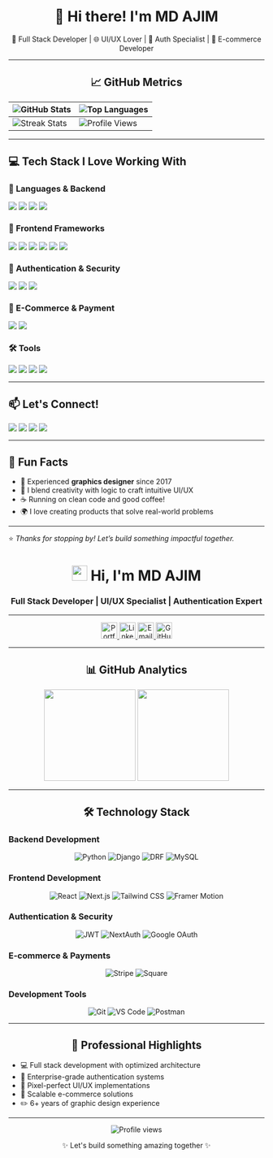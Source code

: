 <h1 align="center">👋 Hi there! I'm MD AJIM</h1>

<p align="center">
  🎯 Full Stack Developer | 🌐 UI/UX Lover | 🔐 Auth Specialist | 🛒 E-commerce Developer 
</p>




---

## <div align="center">📈 GitHub Metrics</div>

<div align="center">

| ![GitHub Stats](https://github-readme-stats.vercel.app/api?username=md-ajim&show_icons=true&theme=algolia&hide_border=true&bg_color=00000000&include_all_commits=true) | ![Top Languages](https://github-readme-stats.vercel.app/api/top-langs/?username=md-ajim&layout=compact&theme=algolia&hide_border=true&bg_color=00000000) |
|-----------------------------------------------------------------------------------------------------------------------------------------------------------------------|-------------------------------------------------------------------------------------------------------------------------------------------------------|
| ![Streak Stats](https://streak-stats.demolab.com?user=md-ajim&theme=algolia&hide_border=true)                                                                        | ![Profile Views](https://komarev.com/ghpvc/?username=md-ajim&label=Profile+Views&color=0e75b6&style=flat)                                              |

</div>

---

## 💻 Tech Stack I Love Working With

### 🚀 Languages & Backend
<p>
  <img src="https://img.shields.io/badge/Python-3776AB?style=for-the-badge&logo=python&logoColor=white"/>
  <img src="https://img.shields.io/badge/Django-092E20?style=for-the-badge&logo=django&logoColor=white"/>
  <img src="https://img.shields.io/badge/DRF-ff1709?style=for-the-badge&logo=django&logoColor=white"/>
  <img src="https://img.shields.io/badge/MySQL-4479A1?style=for-the-badge&logo=mysql&logoColor=white"/>
</p>

### 🎨 Frontend Frameworks
<p>
  <img src="https://img.shields.io/badge/React-20232a?style=for-the-badge&logo=react&logoColor=61DAFB"/>
  <img src="https://img.shields.io/badge/Next.js-000000?style=for-the-badge&logo=nextdotjs&logoColor=white"/>
  <img src="https://img.shields.io/badge/Tailwind_CSS-38B2AC?style=for-the-badge&logo=tailwind-css&logoColor=white"/>
  <img src="https://img.shields.io/badge/Material--Tailwind-06B6D4?style=for-the-badge"/>
  <img src="https://img.shields.io/badge/Shadcn_UI-0EA5E9?style=for-the-badge"/>
  <img src="https://img.shields.io/badge/Framer_Motion-E10098?style=for-the-badge&logo=framer&logoColor=white"/>
</p>

### 🔐 Authentication & Security
<p>
  <img src="https://img.shields.io/badge/JWT-black?style=for-the-badge&logo=jsonwebtokens&logoColor=white"/>
  <img src="https://img.shields.io/badge/NextAuth.js-0A0A0A?style=for-the-badge"/>
  <img src="https://img.shields.io/badge/Google_OAuth-4285F4?style=for-the-badge&logo=google&logoColor=white"/>
</p>

### 🛒 E-Commerce & Payment
<p>
  <img src="https://img.shields.io/badge/Stripe-635BFF?style=for-the-badge&logo=stripe&logoColor=white"/>
  <img src="https://img.shields.io/badge/Square-28C101?style=for-the-badge"/>
</p>

### 🛠️ Tools
<p>
  <img src="https://img.shields.io/badge/Git-F05032?style=for-the-badge&logo=git&logoColor=white"/>
  <img src="https://img.shields.io/badge/GitHub-181717?style=for-the-badge&logo=github&logoColor=white"/>
  <img src="https://img.shields.io/badge/VS_Code-007ACC?style=for-the-badge&logo=visual-studio-code&logoColor=white"/>
  <img src="https://img.shields.io/badge/Postman-FF6C37?style=for-the-badge&logo=postman&logoColor=white"/>
</p>

---

## 📫 Let's Connect!

<p>
  <a href="https://ajim-dev.vercel.app/"><img src="https://img.shields.io/badge/🌐 Portfolio-000?style=for-the-badge&logo=vercel"/></a>
  <a href="https://www.linkedin.com/in/md-ajim-a3a7b027a/"><img src="https://img.shields.io/badge/LinkedIn-0A66C2?style=for-the-badge&logo=linkedin&logoColor=white"/></a>
  <a href="mailto:mdajim@gmail.com"><img src="https://img.shields.io/badge/Gmail-D14836?style=for-the-badge&logo=gmail&logoColor=white"/></a>
  <a href="https://github.com/md-ajim"><img src="https://img.shields.io/badge/GitHub-000000?style=for-the-badge&logo=github&logoColor=white"/></a>
</p>

---

## 🧠 Fun Facts

- 📸 Experienced **graphics designer** since 2017  
- 🧩 I blend creativity with logic to craft intuitive UI/UX  
- ☕ Running on clean code and good coffee!
- 🌍 I love creating products that solve real-world problems

---

⭐️ *Thanks for stopping by! Let’s build something impactful together.*


<div align="center">
  <h1>
    <img src="https://em-content.zobj.net/source/microsoft-teams/363/waving-hand_1f44b.png" width="30px"/>
    Hi, I'm MD AJIM
  </h1>
  <h3>Full Stack Developer | UI/UX Specialist | Authentication Expert</h3>
</div>

---

<div align="center">
  <a href="https://ajim-dev.vercel.app/">
    <img src="https://img.icons8.com/fluency/48/000000/domain.png" width="32px" alt="Portfolio"/>
  </a>
  <a href="https://www.linkedin.com/in/md-ajim-a3a7b027a/">
    <img src="https://img.icons8.com/color/48/000000/linkedin.png" width="32px" alt="LinkedIn"/>
  </a>
  <a href="mailto:mdajim@gmail.com">
    <img src="https://img.icons8.com/color/48/000000/gmail.png" width="32px" alt="Email"/>
  </a>
  <a href="https://github.com/md-ajim">
    <img src="https://img.icons8.com/fluency/48/000000/github.png" width="32px" alt="GitHub"/>
  </a>
</div>

---

## <div align="center">📊 GitHub Analytics</div>

<div align="center">
  <img height="180em" src="https://github-readme-stats.vercel.app/api?username=md-ajim&show_icons=true&theme=default&hide_border=true"/>
  <img height="180em" src="https://github-readme-stats.vercel.app/api/top-langs/?username=md-ajim&layout=compact&theme=default&hide_border=true"/>
</div>

---

## <div align="center">🛠 Technology Stack</div>

### **Backend Development**
<div align="center">
  <img src="https://img.icons8.com/color/48/000000/python.png" alt="Python" title="Python"/>
  <img src="https://img.icons8.com/material-outlined/48/000000/django.png" alt="Django" title="Django"/>
  <img src="https://img.icons8.com/ios/50/000000/django-rest-framework.png" alt="DRF" title="Django REST"/>
  <img src="https://img.icons8.com/color/48/000000/mysql-logo.png" alt="MySQL" title="MySQL"/>
</div>

### **Frontend Development**
<div align="center">
  <img src="https://img.icons8.com/office/48/000000/react.png" alt="React" title="React"/>
  <img src="https://img.icons8.com/color/48/000000/nextjs.png" alt="Next.js" title="Next.js"/>
  <img src="https://img.icons8.com/color/48/000000/tailwindcss.png" alt="Tailwind CSS" title="Tailwind CSS"/>
  <img src="https://img.icons8.com/ios-filled/50/000000/motion-graphics.png" alt="Framer Motion" title="Framer Motion"/>
</div>

### **Authentication & Security**
<div align="center">
  <img src="https://img.icons8.com/color/48/000000/jwt.png" alt="JWT" title="JWT"/>
  <img src="https://img.icons8.com/external-tal-revivo-shadow-tal-revivo/48/000000/external-auth0-an-authentication-and-authorization-as-a-service-company-logo-shadow-tal-revivo.png" alt="NextAuth" title="NextAuth"/>
  <img src="https://img.icons8.com/color/48/000000/google-logo.png" alt="Google OAuth" title="Google OAuth"/>
</div>

### **E-commerce & Payments**
<div align="center">
  <img src="https://img.icons8.com/color/48/000000/stripe.png" alt="Stripe" title="Stripe"/>
  <img src="https://img.icons8.com/ios-filled/50/000000/square.png" alt="Square" title="Square"/>
</div>

### **Development Tools**
<div align="center">
  <img src="https://img.icons8.com/color/48/000000/git.png" alt="Git" title="Git"/>
  <img src="https://img.icons8.com/color/48/000000/visual-studio-code-2019.png" alt="VS Code" title="VS Code"/>
  <img src="https://img.icons8.com/external-tal-revivo-shadow-tal-revivo/48/000000/external-postman-is-the-only-complete-api-development-environment-logo-shadow-tal-revivo.png" alt="Postman" title="Postman"/>
</div>

---

## <div align="center">🌟 Professional Highlights</div>

- 💻 Full stack development with optimized architecture
- 🔐 Enterprise-grade authentication systems
- 🎨 Pixel-perfect UI/UX implementations
- 🛒 Scalable e-commerce solutions
- ✏️ 6+ years of graphic design experience

---

<div align="center">
  <img src="https://komarev.com/ghpvc/?username=md-ajim&label=Profile+Views&color=blue&style=flat" alt="Profile views"/>
</div>

<div align="center">
  <p>✨ Let's build something amazing together ✨</p>
</div>



